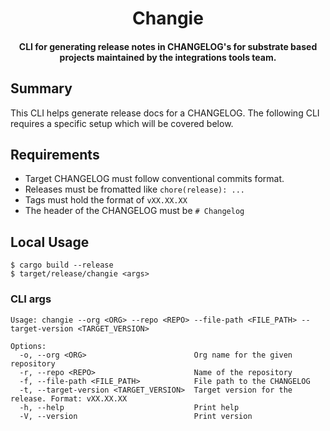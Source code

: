 <br /><br />

<div align="center">
  <h1 align="center">Changie</h1>
  <h4 align="center"> CLI for generating release notes in CHANGELOG's for substrate based projects maintained by the integrations tools team. </h4>
</div>

## Summary

This CLI helps generate release docs for a CHANGELOG. The following CLI requires a specific setup which will be covered below.

## Requirements

- Target CHANGELOG must follow conventional commits format.
- Releases must be fromatted like `chore(release): ...`
- Tags must hold the format of `vXX.XX.XX`
- The header of the CHANGELOG must be `# Changelog`

## Local Usage

```
$ cargo build --release
$ target/release/changie <args>
```

### CLI args
```
Usage: changie --org <ORG> --repo <REPO> --file-path <FILE_PATH> --target-version <TARGET_VERSION>

Options:
  -o, --org <ORG>                        Org name for the given repository
  -r, --repo <REPO>                      Name of the repository
  -f, --file-path <FILE_PATH>            File path to the CHANGELOG
  -t, --target-version <TARGET_VERSION>  Target version for the release. Format: vXX.XX.XX
  -h, --help                             Print help
  -V, --version                          Print version
```
